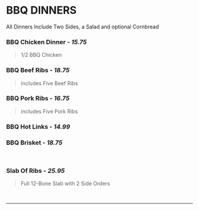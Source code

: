 # BBQ DINNERS

<Banner>All Dinners Include Two <router-link to="/menu/sides" class="white">Sides</router-link>, a <router-link to="/menu/salads" class="white">Salad</router-link> and optional Cornbread</Banner>

### BBQ Chicken Dinner - *15.75*
> 1/2 BBQ Chicken
### BBQ Beef Ribs - *18.75*
> includes Five Beef Ribs
### BBQ Pork Ribs - *16.75*
> includes Five Pork Ribs
### BBQ Hot Links - *14.99*
### BBQ Brisket - *18.75*

<br>

### Slab Of Ribs - *25.95*
> Full 12-Bone Slab with 2 Side Orders

<br>
<hr>
<Available/>
<Disclaimer/>
